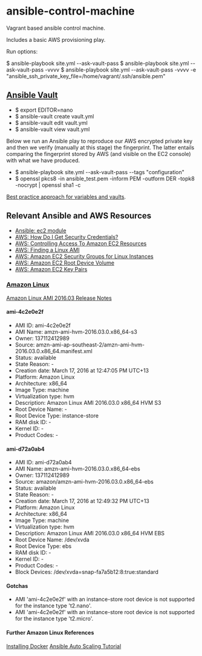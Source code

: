 # ansible-control-machine

Vagrant based ansible control machine.

Includes a basic AWS provisioning play. 

Run options:

$ ansible-playbook site.yml --ask-vault-pass
$ ansible-playbook site.yml --ask-vault-pass -vvvv
$ ansible-playbook site.yml --ask-vault-pass -vvvv -e "ansible_ssh_private_key_file=/home/vagrant/.ssh/ansible.pem"

## [Ansible Vault](http://docs.ansible.com/ansible/playbooks_vault.html)

  * $ export EDITOR=nano
  * $ ansible-vault create vault.yml
  * $ ansible-vault edit vault.yml
  * $ ansible-vault view vault.yml

Below we run an Ansible play to reproduce our AWS encrypted private key and then we verify (manually at this stage) the fingerprint. The latter entails
comparing the fingerprint stored by AWS (and visible on the EC2 console) with what we have produced.

  * $ ansible-playbook site.yml --ask-vault-pass --tags "configuration" 
  * $ openssl pkcs8 -in ansible_test.pem -inform PEM -outform DER -topk8 -nocrypt | openssl sha1 -c

[Best practice approach for variables and vaults](http://docs.ansible.com/ansible/playbooks_best_practices.html#best-practices-for-variables-and-vaults).

## Relevant Ansible and AWS Resources

  * [Ansible: ec2 module](http://docs.ansible.com/ansible/ec2_module.html)
  * [AWS: How Do I Get Security Credentials?](http://docs.aws.amazon.com/general/latest/gr/getting-aws-sec-creds.html)
  * [AWS: Controlling Access To Amazon EC2 Resources](http://docs.aws.amazon.com/AWSEC2/latest/UserGuide/UsingIAM.html)
  * [AWS: Finding a Linux AMI](http://docs.aws.amazon.com/AWSEC2/latest/UserGuide/finding-an-ami.html)
  * [AWS: Amazon EC2 Security Groups for Linux Instances](http://docs.aws.amazon.com/AWSEC2/latest/UserGuide/using-network-security.html)
  * [AWS: Amazon EC2 Root Device Volume](http://docs.aws.amazon.com/AWSEC2/latest/UserGuide/RootDeviceStorage.html)
  * [AWS: Amazon EC2 Key Pairs](http://docs.aws.amazon.com/AWSEC2/latest/UserGuide/ec2-key-pairs.html)
  
### [Amazon Linux](https://aws.amazon.com/amazon-linux-ami/)

[Amazon Linux AMI 2016.03 Release Notes](https://aws.amazon.com/amazon-linux-ami/2016.03-release-notes/)

#### ami-4c2e0e2f

  * AMI ID: ami-4c2e0e2f
  * AMI Name: amzn-ami-hvm-2016.03.0.x86_64-s3
  * Owner: 137112412989
  * Source: amzn-ami-ap-southeast-2/amzn-ami-hvm-2016.03.0.x86_64.manifest.xml
  * Status: available
  * State Reason: -
  * Creation date: March 17, 2016 at 12:47:05 PM UTC+13
  * Platform: Amazon Linux
  * Architecture: x86_64
  * Image Type: machine
  * Virtualization type: hvm
  * Description: Amazon Linux AMI 2016.03.0 x86_64 HVM S3
  * Root Device Name: -
  * Root Device Type: instance-store
  * RAM disk ID: -
  * Kernel ID: -
  * Product Codes: -

#### ami-d72a0ab4

  * AMI ID: ami-d72a0ab4
  * AMI Name: amzn-ami-hvm-2016.03.0.x86_64-ebs
  * Owner: 137112412989
  * Source: amazon/amzn-ami-hvm-2016.03.0.x86_64-ebs
  * Status: available
  * State Reason: -
  * Creation date: March 17, 2016 at 12:49:32 PM UTC+13
  * Platform: Amazon Linux
  * Architecture: x86_64
  * Image Type: machine
  * Virtualization type: hvm
  * Description: Amazon Linux AMI 2016.03.0 x86_64 HVM EBS
  * Root Device Name: /dev/xvda
  * Root Device Type: ebs
  * RAM disk ID: -
  * Kernel ID: -
  * Product Codes: -
  * Block Devices: /dev/xvda=snap-fa7a5b12:8:true:standard

#### Gotchas

  * AMI 'ami-4c2e0e2f' with an instance-store root device is not supported for the instance type 't2.nano'. 
  * AMI 'ami-4c2e0e2f' with an instance-store root device is not supported for the instance type 't2.micro'.

#### Further Amazon Linux References

[Installing Docker](http://docs.aws.amazon.com/AmazonECS/latest/developerguide/docker-basics.html#install_docker)
[Ansible Auto Scaling Tutorial](https://github.com/atplanet/ansible-auto-scaling-tutorial)
